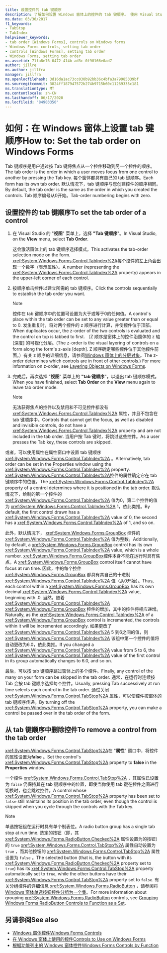```yaml
---
title: 设置控件的 tab 键顺序
description: 了解如何设置 Windows 窗体上的控件的 tab 键顺序。 使用 Visual Studio 设置 tab 键顺序，或在属性窗口中使用 TabIndex 属性。
ms.date: 03/30/2017
f1_keywords:
- TabStop
- TabIndex
helpviewer_keywords:
- tab order [Windows Forms], controls on Windows forms
- Windows Forms controls, setting tab order
- controls [Windows Forms], setting tab order
- Windows Forms, setting tab order
ms.assetid: 71fa8e76-0472-414b-ad3c-0f90166e0ad7
author: jillre
ms.author: jillfra
manager: jillfra
ms.openlocfilehash: 3d16da1ac73cc030b92bb36c4bfa3a79985339bf
ms.sourcegitcommit: 3824ff187947572b274b9715b60c11269335c181
ms.translationtype: MT
ms.contentlocale: zh-CN
ms.lasthandoff: 06/17/2020
ms.locfileid: "84903350"
---
```

# <a name="how-to-set-the-tab-order-on-windows-forms"></a><span data-ttu-id="e3643-104">如何：在 Windows 窗体上设置 tab 键顺序</span><span class="sxs-lookup"><span data-stu-id="e3643-104">How to: Set the tab order on Windows Forms</span></span>

<span data-ttu-id="e3643-105">Tab 键顺序是用户通过按 Tab 键将焦点从一个控件移动到另一个控件的顺序。</span><span class="sxs-lookup"><span data-stu-id="e3643-105">The tab order is the order in which a user moves focus from one control to another by pressing the Tab key.</span></span> <span data-ttu-id="e3643-106">每个窗体都具有自己的 tab 键顺序。</span><span class="sxs-lookup"><span data-stu-id="e3643-106">Each form has its own tab order.</span></span> <span data-ttu-id="e3643-107">默认情况下，tab 键顺序与您创建控件的顺序相同。</span><span class="sxs-lookup"><span data-stu-id="e3643-107">By default, the tab order is the same as the order in which you created the controls.</span></span> <span data-ttu-id="e3643-108">Tab 顺序编号从0开始。</span><span class="sxs-lookup"><span data-stu-id="e3643-108">Tab-order numbering begins with zero.</span></span>

## <a name="to-set-the-tab-order-of-a-control"></a><span data-ttu-id="e3643-109">设置控件的 tab 键顺序</span><span class="sxs-lookup"><span data-stu-id="e3643-109">To set the tab order of a control</span></span>

1. <span data-ttu-id="e3643-110">在 Visual Studio 的 "**视图**" 菜单上，选择 **"Tab 键顺序**"。</span><span class="sxs-lookup"><span data-stu-id="e3643-110">In Visual Studio, on the **View** menu, select **Tab Order**.</span></span>

   <span data-ttu-id="e3643-111">这会激活窗体上的 tab 键顺序选择模式。</span><span class="sxs-lookup"><span data-stu-id="e3643-111">This activates the tab-order selection mode on the form.</span></span> <span data-ttu-id="e3643-112"><xref:System.Windows.Forms.Control.TabIndex%2A>每个控件的左上角会出现一个数字（表示属性）。</span><span class="sxs-lookup"><span data-stu-id="e3643-112">A number (representing the <xref:System.Windows.Forms.Control.TabIndex%2A> property) appears in the upper-left corner of each control.</span></span>

2. <span data-ttu-id="e3643-113">按顺序单击控件以建立所需的 tab 键顺序。</span><span class="sxs-lookup"><span data-stu-id="e3643-113">Click the controls sequentially to establish the tab order you want.</span></span>

   > [!NOTE]
   > <span data-ttu-id="e3643-114">控件在 tab 键顺序中的位置可设置为大于或等于0的任何值。</span><span class="sxs-lookup"><span data-stu-id="e3643-114">A control's place within the tab order can be set to any value greater than or equal to 0.</span></span> <span data-ttu-id="e3643-115">发生重复时，将对两个控件的 z 顺序进行计算，并使控件位于顶部。</span><span class="sxs-lookup"><span data-stu-id="e3643-115">When duplicates occur, the z-order of the two controls is evaluated and the control on top is tabbed to first.</span></span> <span data-ttu-id="e3643-116">（Z 顺序是窗体上的控件沿窗体的 z 轴 [深度] 的可视化分层。</span><span class="sxs-lookup"><span data-stu-id="e3643-116">(The z-order is the visual layering of controls on a form along the form's z-axis [depth].</span></span> <span data-ttu-id="e3643-117">Z 顺序确定哪些控件位于其他控件前面。）有关 z 顺序的详细信息，请参阅[Windows 窗体上的分层对象](how-to-layer-objects-on-windows-forms.md)。</span><span class="sxs-lookup"><span data-stu-id="e3643-117">The z-order determines which controls are in front of other controls.) For more information on z-order, see [Layering Objects on Windows Forms](how-to-layer-objects-on-windows-forms.md).</span></span>

3. <span data-ttu-id="e3643-118">完成后，再次选择 "**视图**" 菜单上的 **"tab 键顺序**"，以退出 tab 键顺序模式。</span><span class="sxs-lookup"><span data-stu-id="e3643-118">When you have finished, select **Tab Order** on the **View** menu again to leave tab order mode.</span></span>

   > [!NOTE]
   > <span data-ttu-id="e3643-119">无法获得焦点的控件以及禁用和不可见控件都没有 <xref:System.Windows.Forms.Control.TabIndex%2A> 属性，并且不包含在 tab 键顺序中。</span><span class="sxs-lookup"><span data-stu-id="e3643-119">Controls that cannot get the focus, as well as disabled and invisible controls, do not have a <xref:System.Windows.Forms.Control.TabIndex%2A> property and are not included in the tab order.</span></span> <span data-ttu-id="e3643-120">当用户按 Tab 键时，将跳过这些控件。</span><span class="sxs-lookup"><span data-stu-id="e3643-120">As a user presses the Tab key, these controls are skipped.</span></span>

<span data-ttu-id="e3643-121">或者，可以使用属性在属性窗口中设置 tab 键顺序 <xref:System.Windows.Forms.Control.TabIndex%2A> 。</span><span class="sxs-lookup"><span data-stu-id="e3643-121">Alternatively, tab order can be set in the Properties window using the <xref:System.Windows.Forms.Control.TabIndex%2A> property.</span></span> <span data-ttu-id="e3643-122"><xref:System.Windows.Forms.Control.TabIndex%2A>控件的属性确定它在 tab 键顺序中的位置。</span><span class="sxs-lookup"><span data-stu-id="e3643-122">The <xref:System.Windows.Forms.Control.TabIndex%2A> property of a control determines where it is positioned in the tab order.</span></span> <span data-ttu-id="e3643-123">默认情况下，绘制的第一个控件的 <xref:System.Windows.Forms.Control.TabIndex%2A> 值为0，第二个控件的值为 <xref:System.Windows.Forms.Control.TabIndex%2A> 1，依此类推。</span><span class="sxs-lookup"><span data-stu-id="e3643-123">By default, the first control drawn has a <xref:System.Windows.Forms.Control.TabIndex%2A> value of 0, the second has a <xref:System.Windows.Forms.Control.TabIndex%2A> of 1, and so on.</span></span>

<span data-ttu-id="e3643-124">此外，默认情况下， <xref:System.Windows.Forms.GroupBox> 控件的 <xref:System.Windows.Forms.Control.TabIndex%2A> 值为整数。</span><span class="sxs-lookup"><span data-stu-id="e3643-124">Additionally, by default, a <xref:System.Windows.Forms.GroupBox> control has its own <xref:System.Windows.Forms.Control.TabIndex%2A> value, which is a whole number.</span></span> <span data-ttu-id="e3643-125"><xref:System.Windows.Forms.GroupBox>控件本身不能在运行时具有焦点。</span><span class="sxs-lookup"><span data-stu-id="e3643-125">A <xref:System.Windows.Forms.GroupBox> control itself cannot have focus at run time.</span></span> <span data-ttu-id="e3643-126">因此，中的每个控件 <xref:System.Windows.Forms.GroupBox> 都具有其自己的十进制 <xref:System.Windows.Forms.Control.TabIndex%2A> 值（从0开始）。</span><span class="sxs-lookup"><span data-stu-id="e3643-126">Thus, each control within a <xref:System.Windows.Forms.GroupBox> has its own decimal <xref:System.Windows.Forms.Control.TabIndex%2A> value, beginning with .0.</span></span> <span data-ttu-id="e3643-127">当然，随着 <xref:System.Windows.Forms.Control.TabIndex%2A> <xref:System.Windows.Forms.GroupBox> 控件的增加，其中的控件将相应递增。</span><span class="sxs-lookup"><span data-stu-id="e3643-127">Naturally, as the <xref:System.Windows.Forms.Control.TabIndex%2A> of a <xref:System.Windows.Forms.GroupBox> control is incremented, the controls within it will be incremented accordingly.</span></span> <span data-ttu-id="e3643-128">如果更改了 <xref:System.Windows.Forms.Control.TabIndex%2A> 5 到6之间的值，则 <xref:System.Windows.Forms.Control.TabIndex%2A> 该组中第一个控件的值将自动更改为6.0，依此类推。</span><span class="sxs-lookup"><span data-stu-id="e3643-128">If you changed a <xref:System.Windows.Forms.Control.TabIndex%2A> value from 5 to 6, the <xref:System.Windows.Forms.Control.TabIndex%2A> value of the first control in its group automatically changes to 6.0, and so on.</span></span>

<span data-ttu-id="e3643-129">最后，可以按 tab 键顺序跳过窗体上的多个控件。</span><span class="sxs-lookup"><span data-stu-id="e3643-129">Finally, any control of the many on your form can be skipped in the tab order.</span></span> <span data-ttu-id="e3643-130">通常，在运行时连续按 Tab 会按 tab 键顺序选择每个控件。</span><span class="sxs-lookup"><span data-stu-id="e3643-130">Usually, pressing Tab successively at run time selects each control in the tab order.</span></span> <span data-ttu-id="e3643-131">通过关闭 <xref:System.Windows.Forms.Control.TabStop%2A> 属性，可以使控件按窗体的 tab 键顺序传递。</span><span class="sxs-lookup"><span data-stu-id="e3643-131">By turning off the <xref:System.Windows.Forms.Control.TabStop%2A> property, you can make a control be passed over in the tab order of the form.</span></span>

## <a name="to-remove-a-control-from-the-tab-order"></a><span data-ttu-id="e3643-132">从 tab 键顺序中删除控件</span><span class="sxs-lookup"><span data-stu-id="e3643-132">To remove a control from the tab order</span></span>

<span data-ttu-id="e3643-133"><xref:System.Windows.Forms.Control.TabStop%2A>在 "**属性**" 窗口中，将控件的属性设置为**false** 。</span><span class="sxs-lookup"><span data-stu-id="e3643-133">Set the control's <xref:System.Windows.Forms.Control.TabStop%2A> property to **false** in the **Properties** window.</span></span>

<span data-ttu-id="e3643-134">一个控件 <xref:System.Windows.Forms.Control.TabStop%2A> ，其属性已设置为 `false` 仍保持其在 tab 键顺序中的位置，即使当你使用 tab 键在控件之间进行切换时，也会跳过控件。</span><span class="sxs-lookup"><span data-stu-id="e3643-134">A control whose <xref:System.Windows.Forms.Control.TabStop%2A> property has been set to `false` still maintains its position in the tab order, even though the control is skipped when you cycle through the controls with the Tab key.</span></span>

> [!NOTE]
> <span data-ttu-id="e3643-135">单选按钮组在运行时具有单个制表位。</span><span class="sxs-lookup"><span data-stu-id="e3643-135">A radio button group has a single tab stop at run time.</span></span> <span data-ttu-id="e3643-136">选定的按钮（即，其 <xref:System.Windows.Forms.RadioButton.Checked%2A> 属性设置为的按钮）的 `true` <xref:System.Windows.Forms.Control.TabStop%2A> 属性自动设置为 `true` ，而其他按钮的 <xref:System.Windows.Forms.Control.TabStop%2A> 属性设置为 `false` 。</span><span class="sxs-lookup"><span data-stu-id="e3643-136">The selected button (that is, the button with its <xref:System.Windows.Forms.RadioButton.Checked%2A> property set to `true`) has its <xref:System.Windows.Forms.Control.TabStop%2A> property automatically set to `true`, while the other buttons have their <xref:System.Windows.Forms.Control.TabStop%2A> property set to `false`.</span></span> <span data-ttu-id="e3643-137">有关分组控件的详细信息 <xref:System.Windows.Forms.RadioButton> ，请参阅将[Windows 窗体单选按钮控件分组为一个集](how-to-group-windows-forms-radiobutton-controls-to-function-as-a-set.md)。</span><span class="sxs-lookup"><span data-stu-id="e3643-137">For more information about grouping <xref:System.Windows.Forms.RadioButton> controls, see [Grouping Windows Forms RadioButton Controls to Function as a Set](how-to-group-windows-forms-radiobutton-controls-to-function-as-a-set.md).</span></span>

## <a name="see-also"></a><span data-ttu-id="e3643-138">另请参阅</span><span class="sxs-lookup"><span data-stu-id="e3643-138">See also</span></span>

- [<span data-ttu-id="e3643-139">Windows 窗体控件</span><span class="sxs-lookup"><span data-stu-id="e3643-139">Windows Forms Controls</span></span>](index.md)
- [<span data-ttu-id="e3643-140">在 Windows 窗体上使用的控件</span><span class="sxs-lookup"><span data-stu-id="e3643-140">Controls to Use on Windows Forms</span></span>](controls-to-use-on-windows-forms.md)
- [<span data-ttu-id="e3643-141">根据功能列出的 Windows 窗体控件</span><span class="sxs-lookup"><span data-stu-id="e3643-141">Windows Forms Controls by Function</span></span>](windows-forms-controls-by-function.md)
